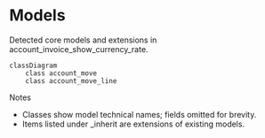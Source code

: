 # Models

Detected core models and extensions in account_invoice_show_currency_rate.

```mermaid
classDiagram
    class account_move
    class account_move_line
```

Notes
- Classes show model technical names; fields omitted for brevity.
- Items listed under _inherit are extensions of existing models.
